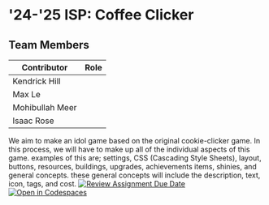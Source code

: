 # '24-'25 ISP: Coffee Clicker

## Team Members

| Contributor | Role |
| --- | --- |
| Kendrick Hill |   |
| Max Le |   |
| Mohibullah Meer |   |
| Isaac Rose |   |

We aim to make an idol game based on the original cookie-clicker game. In this process, we will have to make up all of the individual aspects of this game. examples of this are; settings, CSS (Cascading Style Sheets), layout, buttons, resources, buildings, upgrades, achievements items, shinies, and general concepts. these general concepts will include the description, text, icon, tags, and cost.
[![Review Assignment Due Date](https://classroom.github.com/assets/deadline-readme-button-22041afd0340ce965d47ae6ef1cefeee28c7c493a6346c4f15d667ab976d596c.svg)](https://classroom.github.com/a/UcZhcxPD)
[![Open in Codespaces](https://classroom.github.com/assets/launch-codespace-2972f46106e565e64193e422d61a12cf1da4916b45550586e14ef0a7c637dd04.svg)](https://classroom.github.com/open-in-codespaces?assignment_repo_id=16671775)
